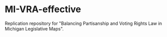 # MI-VRA-effective
Replication repository for "Balancing Partisanship and Voting Rights Law in Michigan Legislative Maps".
